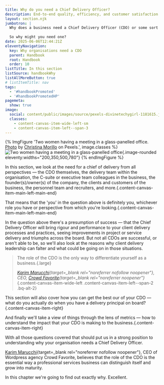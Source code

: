```yaml
---
title: Why do you need a Chief Delivery Officer?
description: End-to-end quality, efficiency, and customer satisfaction from the heart of the business outwards
layout: section.njk
jumbotron: |
  Why does a business need a Chief Delivery Officer (CDO) or some sort of delivery principal? They'll add costs and disrupt the organisation, and the business got along fine without one, right?
  
  So why might you need one?
date: 2025-06-06T12:44:21Z
eleventyNavigation:
  key: Why organisations need a CDO
  parent: Handbook
  root: Handbook
  order: 10
listTitle: In this section
listSource: handbookWhy
listAllMoreButton: true
# listItemTitle: nav
tags:
  - '#handbookPromoted'
  - '#handbookPromotedHP'
pagemeta:
  show: true
image:
  social: content/public/images/source/pexels-divinetechygirl-1181615.jpg
  classes:
    - content-canvas-item-wide-left-sm
    - content-canvas-item-left--span-3
---
```


{% ImgFigure 'Two women having a meeting in a glass-panelled office. <a href="https://www.pexels.com/photo/two-women-having-a-meeting-inside-glass-panel-office-1181615/" target="_blank" rel="noopener">Photo</a> by <a href="https://www.pexels.com/@divinetechygirl/" target="_blank" rel="noopener">Christina Morillo</a> on Pexels.', image.classes %}
![Two women having a meeting in a glass-panelled office](/public/images/source/pexels-divinetechygirl-1181615.jpg){.image-rounded eleventy:widths="200,350,500,780"}
{% endImgFigure %}

In this section, we look at the need for a chief of delivery from all perspectives — the CDO themselves, the delivery team within the organisation, the C-suite or executive team colleagues in the business, the founder(s)/owner(s) of the company, the clients and customers of the business, the personnel team and recruiters, and more.{.content-canvas-item-main-left-main-end}

That means that the 'you' in the question above is definitely you, whichever role you have or perspective from which you're looking.{.content-canvas-item-main-left-main-end}

In the question above there's a presumption of success — that the Chief Delivery Officer will bring rigour and performance to your client delivery processes and practices, seeing improvements in project or service delivery and triumphs across the board. But not all CDOs are successful, or aren't able to be, so we'll also look at the reasons why client delivery leadership can falter and what could be going on in those situations.

> The role of the CDO is the only way to differentiate yourself as a business.{.large}
>
> *[Karim Marucchi](https://www.linkedin.com/in/karimmarucchi/){target=_blank rel="noreferrer nofollow noopener"}, CEO, [Crowd Favorite](https://crowdfavorite.com/){target=_blank rel="noreferrer noopener"}*
{.content-canvas-item-wide-left .content-canvas-item-left--span-2 .bq-alt-2}

This section will also cover how you can get the best our of your CDO — what do you actually do when you have a delivery principal on board?{.content-canvas-item-right}

And finally we'll take a view of things through the lens of metrics — how to understand the impact that your CDO is making to the business.{.content-canvas-item-right}

With all those questions covered that should put us in a strong position to understanding why your organisation needs a Chief Delivery Officer.

[Karim Marucchi](https://www.linkedin.com/in/karimmarucchi/){target=_blank rel="noreferrer nofollow noopener"}, CEO of Wordpress agency Crowd Favorite, believes that the role of the CDO is the essential way a professional services business can distinguish itself and grow into maturity.

In this chapter we're going to find out exactly why. Excellent.
